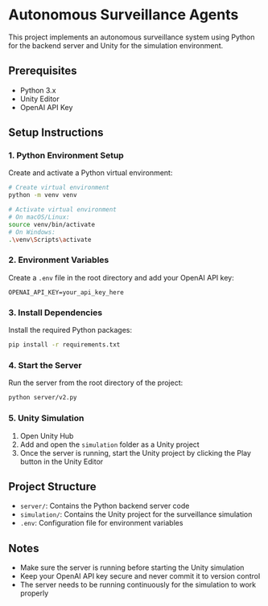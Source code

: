# Autonomous Surveillance Agents

This project implements an autonomous surveillance system using Python for the backend server and Unity for the simulation environment.

## Prerequisites

- Python 3.x
- Unity Editor
- OpenAI API Key

## Setup Instructions

### 1. Python Environment Setup

Create and activate a Python virtual environment:

```bash
# Create virtual environment
python -m venv venv

# Activate virtual environment
# On macOS/Linux:
source venv/bin/activate
# On Windows:
.\venv\Scripts\activate
```

### 2. Environment Variables

Create a `.env` file in the root directory and add your OpenAI API key:

```
OPENAI_API_KEY=your_api_key_here
```

### 3. Install Dependencies

Install the required Python packages:

```bash
pip install -r requirements.txt
```

### 4. Start the Server

Run the server from the root directory of the project:

```bash
python server/v2.py
```

### 5. Unity Simulation

1. Open Unity Hub
2. Add and open the `simulation` folder as a Unity project
3. Once the server is running, start the Unity project by clicking the Play button in the Unity Editor

## Project Structure

- `server/`: Contains the Python backend server code
- `simulation/`: Contains the Unity project for the surveillance simulation
- `.env`: Configuration file for environment variables

## Notes

- Make sure the server is running before starting the Unity simulation
- Keep your OpenAI API key secure and never commit it to version control
- The server needs to be running continuously for the simulation to work properly

